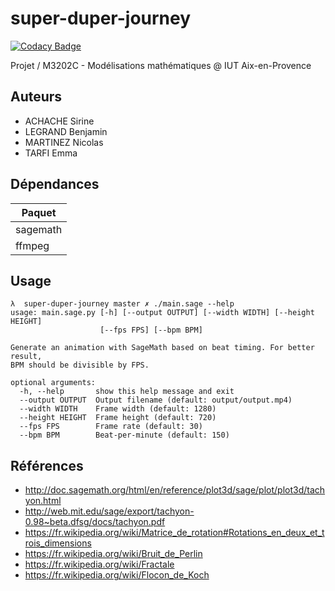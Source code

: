 # super-duper-journey

[![Codacy Badge](https://api.codacy.com/project/badge/Grade/5b78a1524ac64e8eb275ff96d4caf404)](https://www.codacy.com?utm_source=github.com&amp;utm_medium=referral&amp;utm_content=Xartrick/super-duper-journey&amp;utm_campaign=Badge_Grade)

Projet / M3202C - Modélisations mathématiques @ IUT Aix-en-Provence

## Auteurs

* ACHACHE Sirine
* LEGRAND Benjamin
* MARTINEZ Nicolas
* TARFI Emma

## Dépendances

| **Paquet** |
|------------|
| sagemath   |
| ffmpeg     |

## Usage

```
λ  super-duper-journey master ✗ ./main.sage --help
usage: main.sage.py [-h] [--output OUTPUT] [--width WIDTH] [--height HEIGHT]
                    [--fps FPS] [--bpm BPM]

Generate an animation with SageMath based on beat timing. For better result,
BPM should be divisible by FPS.

optional arguments:
  -h, --help       show this help message and exit
  --output OUTPUT  Output filename (default: output/output.mp4)
  --width WIDTH    Frame width (default: 1280)
  --height HEIGHT  Frame height (default: 720)
  --fps FPS        Frame rate (default: 30)
  --bpm BPM        Beat-per-minute (default: 150)
```

## Références

* http://doc.sagemath.org/html/en/reference/plot3d/sage/plot/plot3d/tachyon.html
* http://web.mit.edu/sage/export/tachyon-0.98~beta.dfsg/docs/tachyon.pdf
* https://fr.wikipedia.org/wiki/Matrice_de_rotation#Rotations_en_deux_et_trois_dimensions
* https://fr.wikipedia.org/wiki/Bruit_de_Perlin
* https://fr.wikipedia.org/wiki/Fractale
* https://fr.wikipedia.org/wiki/Flocon_de_Koch
